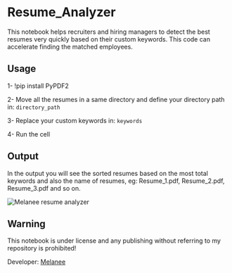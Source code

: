 # Resume_Analyzer


This notebook helps recruiters and hiring managers to detect the best resumes very quickly based on their custom keywords. This code can accelerate finding the matched employees.


## Usage

1- !pip install PyPDF2 

2- Move all the resumes in a same directory  and define your directory path in: ``` directory_path ```

3- Replace your custom keywords in: ``` keywords ```

4- Run the cell

## Output
In the output you will see the sorted resumes based on the most total keywords and also the name of resumes, eg: Resume_1.pdf, Resume_2.pdf, Resume_3.pdf and so on.

![Melanee resume analyzer](https://github.com/user-attachments/assets/4346c92a-8b89-45e7-b92a-773a82d91d25)


## Warning

This notebook is under license and any publishing without referring to my repository is prohibited!

Developer: [Melanee](https://github.com/Melanee-Melanee/Resume_Analyzer)
